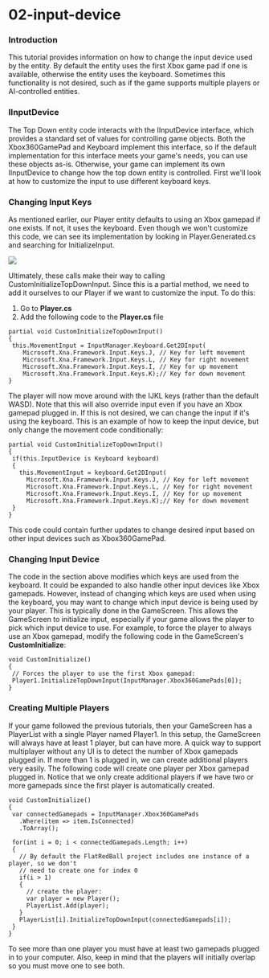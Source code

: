 # 02-input-device

### Introduction

This tutorial provides information on how to change the input device used by the entity. By default the entity uses the first Xbox game pad if one is available, otherwise the entity uses the keyboard. Sometimes this functionality is not desired, such as if the game supports multiple players or AI-controlled entities.

### IInputDevice

The Top Down entity code interacts with the IInputDevice interface, which provides a standard set of values for controlling game objects. Both the Xbox360GamePad and Keyboard implement this interface, so if the default implementation for this interface meets your game's needs, you can use these objects as-is. Otherwise, your game can implement its own IInputDevice to change how the top down entity is controlled. First we'll look at how to customize the input to use different keyboard keys.

### Changing Input Keys

As mentioned earlier, our Player entity defaults to using an Xbox gamepad if one exists. If not, it uses the keyboard. Even though we won't customize this code, we can see its implementation by looking in Player.Generated.cs and searching for InitializeInput.

![](../../../../media/2021-03-img_6043fa97cd7aa.png)

Ultimately, these calls make their way to calling CustomInitializeTopDownInput. Since this is a partial method, we need to add it ourselves to our Player if we want to customize the input. To do this:

1. Go to **Player.cs**
2. Add the following code to the **Player.cs** file

&#x20;

```
partial void CustomInitializeTopDownInput()
{
 this.MovementInput = InputManager.Keyboard.Get2DInput(
    Microsoft.Xna.Framework.Input.Keys.J, // Key for left movement
    Microsoft.Xna.Framework.Input.Keys.L, // Key for right movement
    Microsoft.Xna.Framework.Input.Keys.I, // Key for up movement
    Microsoft.Xna.Framework.Input.Keys.K);// Key for down movement
}
```

The player will now move around with the IJKL keys (rather than the default WASD). Note that this will also override input even if you have an Xbox gamepad plugged in. If this is not desired, we can change the input if it's using the keyboard. This is an example of how to keep the input device, but only change the movement code conditionally:

```
partial void CustomInitializeTopDownInput()
{
 if(this.InputDevice is Keyboard keyboard)
 {
   this.MovementInput = keyboard.Get2DInput(
     Microsoft.Xna.Framework.Input.Keys.J, // Key for left movement
     Microsoft.Xna.Framework.Input.Keys.L, // Key for right movement
     Microsoft.Xna.Framework.Input.Keys.I, // Key for up movement
     Microsoft.Xna.Framework.Input.Keys.K);// Key for down movement
 }
}
```

This code could contain further updates to change desired input based on other input devices such as Xbox360GamePad.

### Changing Input Device

The code in the section above modifies which keys are used from the keyboard. It could be expanded to also handle other input devices like Xbox gamepads. However, instead of changing which keys are used when using the keyboard, you may want to change which input device is being used by your player. This is typically done in the GameScreen. This allows the GameScreen to initialize input, especially if your game allows the player to pick which input device to use. For example, to force the player to always use an Xbox gamepad, modify the following code in the GameScreen's **CustomInitialize**:

```
void CustomInitialize()
{
 // Forces the player to use the first Xbox gamepad:
 Player1.InitializeTopDownInput(InputManager.Xbox360GamePads[0]);
}
```

### Creating Multiple Players

If your game followed the previous tutorials, then your GameScreen has a PlayerList with a single Player named Player1. In this setup, the GameScreen will always have at least 1 player, but can have more. A quick way to support multiplayer without any UI is to detect the number of Xbox gamepads plugged in. If more than 1 is plugged in, we can create additional players very easily. The following code will create one player per Xbox gamepad plugged in. Notice that we only create additional players if we have two or more gamepads since the first player is automatically created.

```
void CustomInitialize()
{
 var connectedGamepads = InputManager.Xbox360GamePads
   .Where(item => item.IsConnected)
   .ToArray();

 for(int i = 0; i < connectedGamepads.Length; i++)
 {
   // By default the FlatRedBall project includes one instance of a player, so we don't
   // need to create one for index 0
   if(i > 1)
   {
     // create the player:
     var player = new Player();
     PlayerList.Add(player);
   }
   PlayerList[i].InitializeTopDownInput(connectedGamepads[i]);
 }
}
```

To see more than one player you must have at least two gamepads plugged in to your computer. Also, keep in mind that the players will initially overlap so you must move one to see both. 

<figure><img src="../../../../media/2020-09-2021_March_06_163127.gif" alt=""><figcaption></figcaption></figure>

 &#x20;
